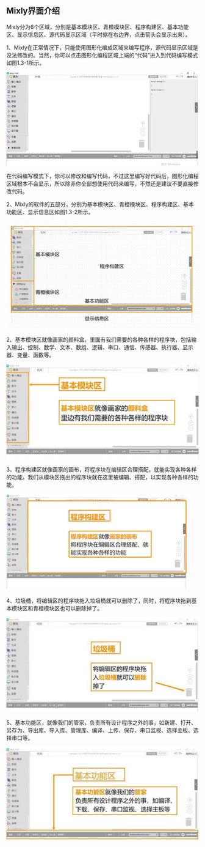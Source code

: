 ## Mixly界面介绍

Mixly分为6个区域，分别是基本模块区、青橙模块区、程序构建区、基本功能区、显示信息区、源代码显示区域（平时缩在右边界，点击箭头会显示出来）。

1、Mixly在正常情况下，只能使用图形化编成区域来编写程序，源代码显示区域是没法修改的。当然，你可以点击图形化编程区域上端的“代码”进入到代码编写模式如图1.3-1所示。

![图1.3-1](/assets/image038.jpg)

在代码编写模式下，你可以修改和编写代码，不过这里编写好代码后，图形化编程区域根本不会显示，所以除非你全部想使用代码来编写，不然还是建议不要直接修改代码。

2、Mixly的软件的五部分，分别为基本模块区、青橙模块区、程序构建区、基本功能区、显示信息区如图1.3-2所示。

![图 1.3-2](/assets/image040.gif) 

2、基本模块区就像画家的颜料盒，里面有我们需要的各种各样的程序块，包括输入输出、控制、数学、文本、数组、逻辑、串口、通信、传感器、执行器、显示器、变量、函数等。

![图 1.3-3](/assets/image042.jpg) 

3、程序构建区就像画家的画布，将程序块在编辑区合理搭配，就能实现各种各样的功能。我们从模块区拖出的程序块就在这里被编辑、搭配，以实现各种各样的功能。

![图 1.3-4](/assets/image044.jpg)

4、垃圾桶，将编辑区的程序块拖入垃圾桶就可以删除了，同时，将程序块拖到基本模块区和青橙模块区也可以删除掉了。

![图 1.3-5](/assets/image046.jpg)

5、基本功能区，就像我们的管家，负责所有设计程序之外的事，如新建、打开、另存为、导出库、导入库、管理库、编译、上传、保存、串口监视、选择主板、选择串口等。

![图 1.3-6](/assets/image048.jpg) 

